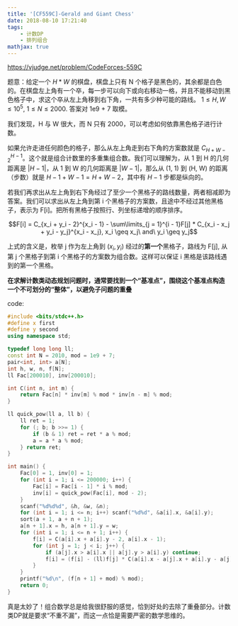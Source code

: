 ```yaml
---
title: '[CF559C]-Gerald and Giant Chess'
date: 2018-08-10 17:21:40
tags: 
    - 计数DP
    - 排列组合
mathjax: true
---
```


https://vjudge.net/problem/CodeForces-559C

题意：给定一个 $H * W$ 的棋盘，棋盘上只有 N 个格子是黑色的，其余都是白色的。在棋盘左上角有一个卒，每一步可以向下或向右移动一格，并且不能移动到黑色格子中，求这个卒从左上角移到右下角，一共有多少种可能的路线。
$1 \leq H, W \leq 10^5$, $1 \leq N \leq 2000$. 答案对 1e9 + 7 取模。

我们发现，H 与 W 很大，而 N 只有 2000，可以考虑如何依靠黑色格子进行计数。

如果允许走进任何颜色的格子，那么从左上角走到右下角的方案数就是 $C_{H + W - 2}^{H - 1}$。这个就是组合计数里的多重集组合数。我们可以理解为，从 1 到 H 的几何距离是 $|H - 1|$，从 1 到 W 的几何距离是 $|W - 1|$，那么从 (1, 1) 到 (H, W) 的距离（步数）就是 $H - 1 + W - 1 = H + W - 2$，其中有 $H - 1$ 步都是纵向的。

若我们再求出从左上角到右下角经过了至少一个黑格子的路线数量，两者相减即为答案。我们可以求出从左上角到第 i 个黑格子的方案数，且途中不经过其他黑格子，表示为 F[i]。把所有黑格子按照行、列坐标递增的顺序排序。

$$F[i] = C_{x_i + y_i - 2}^{x_i - 1} - \sum\limits_{j = 1}^{i - 1}F[j] * C_{x_i - x_j + y_i - y_j}^{x_i - x_j}, x_i \geq x_j\ and\ y_i \geq y_j$$

上式的含义是，枚举 j 作为左上角到 $(x_i, y_i)$ 经过的**第一个**黑格子，路线为 F[j], 从第 j 个黑格子到第 i 个黑格子的方案数为组合数。这样可以保证 i 黑格是该路线遇到的第一个黑格。

**在求解计数类动态规划问题时，通常要找到一个“基准点”，围绕这个基准点构造一个不可划分的“整体”，以避免子问题的重叠**

code:
``` c++
#include <bits/stdc++.h>
#define x first
#define y second
using namespace std;

typedef long long ll;
const int N = 2010, mod = 1e9 + 7;
pair<int, int> a[N];
int h, w, n, f[N];
ll Fac[200010], inv[200010];

int C(int n, int m) {
    return Fac[n] * inv[m] % mod * inv[n - m] % mod;
}

ll quick_pow(ll a, ll b) {
    ll ret = 1;
    for (; b; b >>= 1) {
        if (b & 1) ret = ret * a % mod;
        a = a * a % mod;
    } return ret;
}

int main() {
    Fac[0] = 1, inv[0] = 1;
    for (int i = 1; i <= 200000; i++) {
        Fac[i] = Fac[i - 1] * i % mod;
        inv[i] = quick_pow(Fac[i], mod - 2);
    }
    scanf("%d%d%d", &h, &w, &n);
    for (int i = 1; i <= n; i++) scanf("%d%d", &a[i].x, &a[i].y);
    sort(a + 1, a + n + 1);
    a[n + 1].x = h, a[n + 1].y = w;
    for (int i = 1; i <= n + 1; i++) {
        f[i] = C(a[i].x + a[i].y - 2, a[i].x - 1);
        for (int j = 1; j < i; j++) {
            if (a[j].x > a[i].x || a[j].y > a[i].y) continue;
            f[i] = (f[i] - (ll)f[j] * C(a[i].x - a[j].x + a[i].y - a[j].y, a[i].x - a[j].x)) % mod;
        }
    }
    printf("%d\n", (f[n + 1] + mod) % mod);
    return 0;
}
```

真是太妙了！组合数学总是给我很舒服的感觉，恰到好处的去除了重叠部分。计数类DP就是要求“不重不漏”，而这一点恰是需要严密的数学思维的。